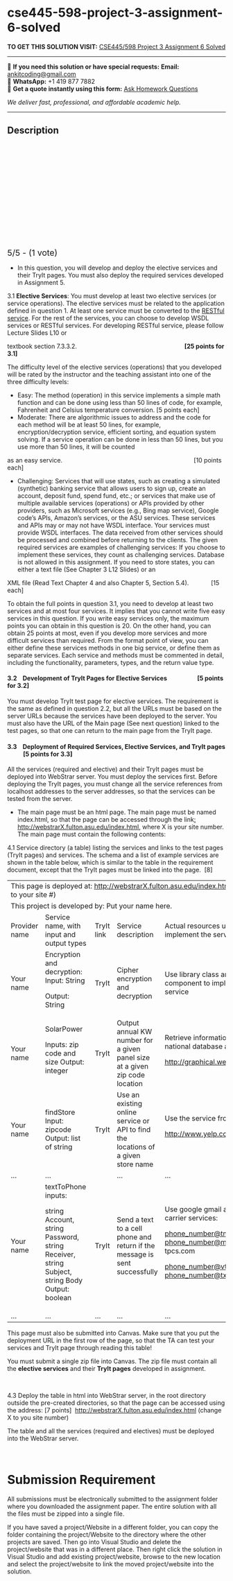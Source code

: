 # cse445-598-project-3-assignment-6-solved
**TO GET THIS SOLUTION VISIT:** [CSE445/598 Project 3 Assignment 6 Solved](https://www.ankitcodinghub.com/product/cse445-598-project-3-assignment-6-solved/)


---

📩 **If you need this solution or have special requests:** **Email:** ankitcoding@gmail.com  
📱 **WhatsApp:** +1 419 877 7882  
📄 **Get a quote instantly using this form:** [Ask Homework Questions](https://www.ankitcodinghub.com/services/ask-homework-questions/)

*We deliver fast, professional, and affordable academic help.*

---

<h2>Description</h2>



<div class="kk-star-ratings kksr-auto kksr-align-center kksr-valign-top" data-payload="{&quot;align&quot;:&quot;center&quot;,&quot;id&quot;:&quot;26615&quot;,&quot;slug&quot;:&quot;default&quot;,&quot;valign&quot;:&quot;top&quot;,&quot;ignore&quot;:&quot;&quot;,&quot;reference&quot;:&quot;auto&quot;,&quot;class&quot;:&quot;&quot;,&quot;count&quot;:&quot;1&quot;,&quot;legendonly&quot;:&quot;&quot;,&quot;readonly&quot;:&quot;&quot;,&quot;score&quot;:&quot;5&quot;,&quot;starsonly&quot;:&quot;&quot;,&quot;best&quot;:&quot;5&quot;,&quot;gap&quot;:&quot;4&quot;,&quot;greet&quot;:&quot;Rate this product&quot;,&quot;legend&quot;:&quot;5\/5 - (1 vote)&quot;,&quot;size&quot;:&quot;24&quot;,&quot;title&quot;:&quot;CSE445\/598 Project 3  Assignment 6 Solved&quot;,&quot;width&quot;:&quot;138&quot;,&quot;_legend&quot;:&quot;{score}\/{best} - ({count} {votes})&quot;,&quot;font_factor&quot;:&quot;1.25&quot;}">

<div class="kksr-stars">

<div class="kksr-stars-inactive">
            <div class="kksr-star" data-star="1" style="padding-right: 4px">


<div class="kksr-icon" style="width: 24px; height: 24px;"></div>
        </div>
            <div class="kksr-star" data-star="2" style="padding-right: 4px">


<div class="kksr-icon" style="width: 24px; height: 24px;"></div>
        </div>
            <div class="kksr-star" data-star="3" style="padding-right: 4px">


<div class="kksr-icon" style="width: 24px; height: 24px;"></div>
        </div>
            <div class="kksr-star" data-star="4" style="padding-right: 4px">


<div class="kksr-icon" style="width: 24px; height: 24px;"></div>
        </div>
            <div class="kksr-star" data-star="5" style="padding-right: 4px">


<div class="kksr-icon" style="width: 24px; height: 24px;"></div>
        </div>
    </div>

<div class="kksr-stars-active" style="width: 138px;">
            <div class="kksr-star" style="padding-right: 4px">


<div class="kksr-icon" style="width: 24px; height: 24px;"></div>
        </div>
            <div class="kksr-star" style="padding-right: 4px">


<div class="kksr-icon" style="width: 24px; height: 24px;"></div>
        </div>
            <div class="kksr-star" style="padding-right: 4px">


<div class="kksr-icon" style="width: 24px; height: 24px;"></div>
        </div>
            <div class="kksr-star" style="padding-right: 4px">


<div class="kksr-icon" style="width: 24px; height: 24px;"></div>
        </div>
            <div class="kksr-star" style="padding-right: 4px">


<div class="kksr-icon" style="width: 24px; height: 24px;"></div>
        </div>
    </div>
</div>


<div class="kksr-legend" style="font-size: 19.2px;">
            5/5 - (1 vote)    </div>
    </div>
<ul>
<li>In this question, you will develop and deploy the elective services and their TryIt pages. You must also deploy the required services developed in Assignment 5.</li>
</ul>
3.1 <strong>Elective Services</strong>: You must develop at least two elective services (or service operations). The elective services must be related to the application defined in question 1. At least one service must be converted to the <u>RESTful service</u>. For the rest of the services, you can choose to develop WSDL services or RESTful services. For developing RESTful service, please follow Lecture Slides L10 or

textbook section 7.3.3.2. &nbsp;&nbsp;&nbsp;&nbsp;&nbsp;&nbsp;&nbsp;&nbsp;&nbsp;&nbsp;&nbsp;&nbsp;&nbsp;&nbsp;&nbsp;&nbsp;&nbsp;&nbsp;&nbsp;&nbsp;&nbsp;&nbsp;&nbsp;&nbsp;&nbsp;&nbsp;&nbsp;&nbsp;&nbsp;&nbsp;&nbsp;&nbsp;&nbsp;&nbsp;&nbsp;&nbsp;&nbsp;&nbsp;&nbsp;&nbsp;&nbsp;&nbsp;&nbsp;&nbsp;&nbsp;&nbsp;&nbsp;&nbsp;&nbsp;&nbsp;&nbsp;&nbsp;&nbsp;&nbsp;&nbsp;&nbsp;&nbsp;&nbsp;&nbsp;&nbsp;&nbsp; <strong>[25 points for 3.1]</strong>

The difficulty level of the elective services (operations) that you developed will be rated by the instructor and the teaching assistant into one of the three difficulty levels:

<ul>
<li>Easy: The method (operation) in this service implements a simple math function and can be done using less than 50 lines of code, for example, Fahrenheit and Celsius temperature conversion. [5 points each]</li>
<li>Moderate: There are algorithmic issues to address and the code for each method will be at least 50 lines, for example, encryption/decryption service, efficient sorting, and equation system solving. If a service operation can be done in less than 50 lines, but you use more than 50 lines, it will be counted</li>
</ul>
as an easy service.&nbsp; &nbsp;&nbsp;&nbsp;&nbsp;&nbsp;&nbsp;&nbsp;&nbsp;&nbsp;&nbsp;&nbsp;&nbsp;&nbsp;&nbsp;&nbsp;&nbsp;&nbsp;&nbsp;&nbsp;&nbsp;&nbsp;&nbsp;&nbsp;&nbsp;&nbsp;&nbsp;&nbsp;&nbsp;&nbsp;&nbsp;&nbsp;&nbsp;&nbsp;&nbsp;&nbsp;&nbsp;&nbsp;&nbsp;&nbsp;&nbsp;&nbsp;&nbsp;&nbsp;&nbsp;&nbsp;&nbsp;&nbsp;&nbsp;&nbsp;&nbsp;&nbsp;&nbsp;&nbsp;&nbsp;&nbsp;&nbsp;&nbsp;&nbsp;&nbsp;&nbsp;&nbsp;&nbsp;&nbsp;&nbsp;&nbsp;&nbsp;&nbsp;&nbsp;&nbsp;&nbsp;&nbsp;&nbsp;&nbsp;&nbsp; [10 points each]

<ul>
<li>Challenging: Services that will use states, such as creating a simulated (synthetic) banking service that allows users to sign up, create an account, deposit fund, spend fund, etc.; or services that make use of multiple available services (operations) or APIs provided by other providers, such as Microsoft services (e.g., Bing map service), Google code’s APIs, Amazon’s services, or the ASU services. These services and APIs may or may not have WSDL interface. Your services must provide WSDL interfaces. The data received from other services should be processed and combined before returning to the clients. The given required services are examples of challenging services: If you choose to implement these services, they count as challenging services. Database is not allowed in this assignment. If you need to store states, you can either a text file (See Chapter 3 L12 Slides) or an</li>
</ul>
XML file (Read Text Chapter 4 and also Chapter 5, Section 5.4). &nbsp;&nbsp;&nbsp;&nbsp;&nbsp;&nbsp;&nbsp;&nbsp;&nbsp;&nbsp;&nbsp; [15 each]

To obtain the full points in question 3.1, you need to develop at least two services and at most four services. It implies that you cannot write five easy services in this question. If you write easy services only, the maximum points you can obtain in this question is 20. On the other hand, you can obtain 25 points at most, even if you develop more services and more difficult services than required. From the format point of view, you can either define these services methods in one big service, or define them as separate services. Each service and methods must be commented in detail, including the functionality, parameters, types, and the return value type.

<h4>3.2 &nbsp;&nbsp; Development of TryIt Pages for Elective Services &nbsp;&nbsp;&nbsp;&nbsp;&nbsp;&nbsp;&nbsp;&nbsp;&nbsp;&nbsp;&nbsp;&nbsp;&nbsp;&nbsp;&nbsp;&nbsp;&nbsp;&nbsp;&nbsp; [5 points for 3.2]</h4>
You must develop TryIt test page for elective services. The requirement is the same as defined in question 2.2, but all the URLs must be based on the server URLs because the services have been deployed to the server. You must also have the URL of the Main page (See next question) linked to the test pages, so that one can return to the main page from the TryIt page.

<h4>3.3 &nbsp;&nbsp; Deployment of Required Services, Elective Services, and TryIt pages &nbsp;&nbsp;&nbsp;&nbsp;&nbsp;&nbsp;&nbsp;&nbsp;&nbsp;&nbsp; [5 points for 3.3]</h4>
All the services (required and elective) and their TryIt pages must be deployed into WebStrar server. You must deploy the services first. Before deploying the TryIt pages, you must change all the service references from localhost addresses to the server addresses, so that the services can be tested from the server.

<ul>
<li>The main page must be an html page. The main page must be named index.html, so that the page can be accessed through the link<a href="http://webstrarx.fulton.asu.edu/index.html">: </a><u><a href="http://webstrarx.fulton.asu.edu/index.html">http://webstrar</a></u><u><a href="http://webstrarx.fulton.asu.edu/index.html">X</a></u><u><a href="http://webstrarx.fulton.asu.edu/index.html">.fulton.asu.edu/index.html</a></u><a href="http://webstrarx.fulton.asu.edu/index.html">,</a> where X is your site number. The main page must contain the following contents:</li>
</ul>
4.1 Service directory (a table) listing the services and links to the test pages (TryIt pages) and services. The schema and a list of example services are shown in the table below, which is similar to the table in the requirement document, except that the TryIt pages must be linked into the page.&nbsp; [8]

<table width="653">
<tbody>
<tr>
<td colspan="5" width="653">This page is deployed at: <u><a href="http://webstrarx.fulton.asu.edu/index.html">http://webstrar</a></u><u><a href="http://webstrarx.fulton.asu.edu/index.html">X</a></u><u><a href="http://webstrarx.fulton.asu.edu/index.html">.fulton.asu.edu/index.html</a></u> (change X to your site #)</td>
</tr>
<tr>
<td colspan="5" width="653">This project is developed by: Put your name here.</td>
</tr>
<tr>
<td width="70">Provider name</td>
<td width="122">Service name, with input and output types</td>
<td width="54">TryIt link</td>
<td width="174">Service description</td>
<td width="233">Actual resources used to implement the service</td>
</tr>
<tr>
<td width="70">Your name</td>
<td width="122">Encryption and decryption:&nbsp; Input: String

Output: String
</td>
<td width="54">TryIt</td>
<td width="174">Cipher encryption and decryption</td>
<td width="233">Use library class and local component to implement the service</td>
</tr>
<tr>
<td width="70">Your name</td>
<td width="122">SolarPower

Inputs: zip code and size Output: integer
</td>
<td width="54">TryIt</td>
<td width="174">Output annual KW number for a given panel size at a given zip code location</td>
<td width="233">Retrieve information from national database at:

<u><a href="https://graphical.weather.gov/xml/">http://graphical.weather.gov/xml</a></u><a href="https://graphical.weather.gov/xml/">/</a>
</td>
</tr>
<tr>
<td width="70">Your name</td>
<td width="122">findStore Input: zipcode Output: list of string</td>
<td width="54">TryIt</td>
<td width="174">Use an existing online service or API to find the locations of a given store name</td>
<td width="233">Use the service from Yelp site at:

http://www.yelp.com/
</td>
</tr>
<tr>
<td width="70">…</td>
<td width="122">…</td>
<td width="54"></td>
<td width="174">…</td>
<td width="233">…</td>
</tr>
<tr>
<td width="70">Your name</td>
<td width="122">textToPhone&nbsp; inputs:

string Account,&nbsp; string Password,&nbsp; string Receiver,&nbsp; string Subject,&nbsp; string Body Output: boolean
</td>
<td width="54">TryIt</td>
<td width="174">Send a text to a cell phone and return if the message is sent successfully</td>
<td width="233">Use google gmail account and carrier services:

phone_number@tmomail.net phone_number@messaging.sprin tpcs.com

phone_number@vtext.com phone_number@txt.att.net
</td>
</tr>
<tr>
<td width="70">…</td>
<td width="122">…</td>
<td width="54">…</td>
<td width="174">…</td>
<td width="233">…</td>
</tr>
</tbody>
</table>
This page must also be submitted into Canvas. Make sure that you put the deployment URL in the first row of the page, so that the TA can test your services and TryIt page through reading this table!

You must submit a single zip file into Canvas. The zip file must contain all the <strong>elective services</strong> and their <strong>TryIt pages</strong> developed in assignment.

&nbsp;

4.3 Deploy the table in html into WebStrar server, in the root directory outside the pre-created directories, so that the page can be accessed using the address: [7 points]&nbsp; <u><a href="http://webstrarx.fulton.asu.edu/index.html">http://webstrar</a></u><u><a href="http://webstrarx.fulton.asu.edu/index.html">X</a></u><u><a href="http://webstrarx.fulton.asu.edu/index.html">.fulton.asu.edu/index.html</a></u> (change X to you site number)

The table and all the services (required and electives) must be deployed into the WebStrar server.

&nbsp;

<h1>Submission Requirement</h1>
All submissions must be electronically submitted to the assignment folder where you downloaded the assignment paper. The entire solution with all the files must be zipped into a single file.

If you have saved a project/Website in a different folder, you can copy the folder containing the project/Website to the directory where the other projects are saved. Then go into Visual Studio and delete the project/website that was in a different place. Then right click the solution in Visual Studio and add existing project/website, browse to the new location and select the project/website to link the moved project/website into the solution.

